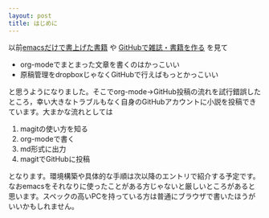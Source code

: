 ```yaml
---
layout: post
title: はじめに
---
```


以前[emacsだけで書上げた書籍](http://techwave.jp/archives/51465161.html) や [GitHubで雑誌・書籍を作る](http://www.slideshare.net/inao/githubkaigi) を見て

-   org-modeでまとまった文章を書くのはかっこいい
-   原稿管理をdropboxじゃなくGitHubで行えばもっとかっこいい

と思うようになりました。そこでorg-mode→GitHub投稿の流れを試行錯誤したところ，幸い大きなトラブルもなく自身のGitHubアカウントに小説を投稿できています。大まかな流れとしては

1.  magitの使い方を知る
2.  org-modeで書く
3.  md形式に出力
4.  magitでGitHubに投稿

となります。環境構築や具体的な手順は次以降のエントリで紹介する予定です。
なおemacsをそれなりに使ったことがある方じゃないと厳しいところがあると思います。スペックの高いPCを持っている方は普通にブラウザで書いたほうがいいかもしれません。